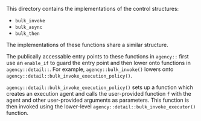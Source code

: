 This directory contains the implementations of the control structures:

  * `bulk_invoke`
  * `bulk_async`
  * `bulk_then`

The implementations of these functions share a similar structure.

The publically accessable entry points to these functions in `agency::` first use an `enable_if`
to guard the entry point and then lower onto functions in `agency::detail::`. For example,
`agency::bulk_invoke()` lowers onto `agency::detail::bulk_invoke_execution_policy()`.

`agency::detail::bulk_invoke_execution_policy()` sets up a function which
creates an execution agent and calls the user-provided function `f` with the agent
and other user-provided arguments as parameters. This function is then invoked
using the lower-level `agency::detail::bulk_invoke_executor()` function.

